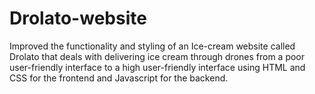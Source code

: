 # Drolato-website

Improved the functionality and styling of an Ice-cream website called Drolato that deals with delivering ice cream through drones from a poor user-friendly interface to a high user-friendly interface using HTML and CSS for the frontend and Javascript for the backend. 


